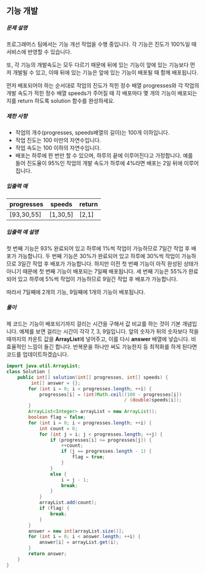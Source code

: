 ## 기능 개발

##### 문제 설명

프로그래머스 팀에서는 기능 개선 작업을 수행 중입니다. 각 기능은 진도가 100%일 때 서비스에 반영할 수 있습니다.

또, 각 기능의 개발속도는 모두 다르기 때문에 뒤에 있는 기능이 앞에 있는 기능보다 먼저 개발될 수 있고, 이때 뒤에 있는 기능은 앞에 있는 기능이 배포될 때 함께 배포됩니다.

먼저 배포되어야 하는 순서대로 작업의 진도가 적힌 정수 배열 progresses와 각 작업의 개발 속도가 적힌 정수 배열 speeds가 주어질 때 각 배포마다 몇 개의 기능이 배포되는지를 return 하도록 solution 함수를 완성하세요.

##### 제한 사항

- 작업의 개수(progresses, speeds배열의 길이)는 100개 이하입니다.
- 작업 진도는 100 미만의 자연수입니다.
- 작업 속도는 100 이하의 자연수입니다.
- 배포는 하루에 한 번만 할 수 있으며, 하루의 끝에 이루어진다고 가정합니다. 예를 들어 진도율이 95%인 작업의 개발 속도가 하루에 4%라면 배포는 2일 뒤에 이루어집니다.

##### 입출력 예

| progresses | speeds   | return |
| ---------- | -------- | ------ |
| [93,30,55] | [1,30,5] | [2,1]  |

##### 입출력 예 설명

첫 번째 기능은 93% 완료되어 있고 하루에 1%씩 작업이 가능하므로 7일간 작업 후 배포가 가능합니다.
두 번째 기능은 30%가 완료되어 있고 하루에 30%씩 작업이 가능하므로 3일간 작업 후 배포가 가능합니다. 하지만 이전 첫 번째 기능이 아직 완성된 상태가 아니기 때문에 첫 번째 기능이 배포되는 7일째 배포됩니다.
세 번째 기능은 55%가 완료되어 있고 하루에 5%씩 작업이 가능하므로 9일간 작업 후 배포가 가능합니다.

따라서 7일째에 2개의 기능, 9일째에 1개의 기능이 배포됩니다.

##### 풀이

제 코드는 기능이 배포되기까지 걸리는 시간을 구해서 값 비교를 하는 것이 기본 개념입니다. 예제를 보면 걸리는 시간이 각각 7, 3, 9일입니다. 앞의 숫자가 뒤의 숫자보다 작을 때까지의 카운트 값을 **ArrayList**에 넣어주고, 이를 다시 **answer** 배열에 넣습니다. 비효율적인 느낌이 들긴 합니다. 반복문을 하나만 써도 가능한지 등 최적화를 하게 된다면 코드를 업데이트하겠습니다.

```java
import java.util.ArrayList;
class Solution {
    public int[] solution(int[] progresses, int[] speeds) {
         int[] answer = {};
        for (int i = 0; i < progresses.length; ++i) {
            progresses[i] = (int)Math.ceil((100 - progresses[i]) 
                                           / (double)speeds[i]);
        }        
        ArrayList<Integer> arrayList = new ArrayList();
        boolean flag = false;
        for (int i = 0; i < progresses.length; ++i) {
            int count = 0;
            for (int j = i; j < progresses.length; ++j) {
                if (progresses[i] >= progresses[j]) {
                    ++count;
                    if (j == progresses.length - 1) {
                        flag = true;
                    }
                }
                else {
                    i = j - 1;
                    break;
                }
            }
            arrayList.add(count);
            if (flag) {
                break;
            }
        }
        answer = new int[arrayList.size()];
        for (int i = 0; i < answer.length; ++i) {
            answer[i] = arrayList.get(i);
        }
        return answer;
    }
}
```
